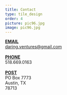 ```yaml
---
title: Contact
type: tile_design
order: 4
picture: pic96.jpg
image: pic96.jpg
---
```

<b><u>EMAIL</b></u>
<br>
daring.ventures@gmail.com
<br>
<br>
<b><u>PHONE</b></u>
<br>
518.669.0163
<br>
<br>
<b><u>POST</b></u>
<br>
PO Box 7773
<br>
Austin, TX
<br>
78713

